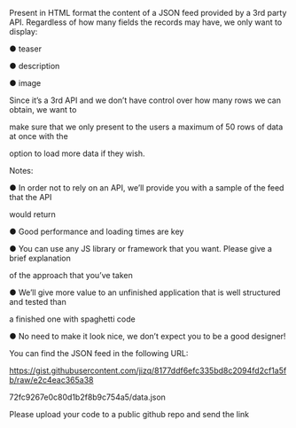 Present in HTML format the content of a JSON feed provided by a 3rd party API.
Regardless of how many fields the records may have, we only want to display:

● teaser

● description

● image

Since it’s a 3rd API and we don’t have control over how many rows we can obtain, we want to

make sure that we only present to the users a maximum of 50 rows of data at once with the

option to load more data if they wish.

Notes:

● In order not to rely on an API, we’ll provide you with a sample of the feed that the API

would return

● Good performance and loading times are key

● You can use any JS library or framework that you want. Please give a brief explanation

of the approach that you’ve taken

● We’ll give more value to an unfinished application that is well structured and tested than

a finished one with spaghetti code

● No need to make it look nice, we don’t expect you to be a good designer!

You can find the JSON feed in the following URL:

https://gist.githubusercontent.com/jizq/8177ddf6efc335bd8c2094fd2cf1a5fb/raw/e2c4eac365a38

72fc9267e0c80d1b2f8b9c754a5/data.json

Please upload your code to a public github repo and send the link